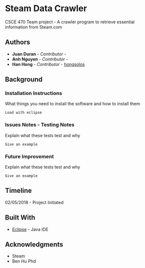 # Steam Data Crawler

CSCE 470 Team project - A crawler program to retrieve essential information from Steam.com

## Authors

* **Juan Duran** - *Contributor* - 
* **Anh Nguyen** - *Contributor* - 
* **Han Hong** - *Contributor* - [hongsolos](https://github.com/hongsolos)


## Background


### Installation Instructions

What things you need to install the software and how to install them

```
Load with eclipse
```


### Issues Notes - Testing Notes

Explain what these tests test and why

```
Give an example
```

### Future Improvement

Explain what these tests test and why

```
Give an example
```

## Timeline

02/05/2018 - Project Initiated

## Built With

* [Eclipse](https://www.eclipse.org/) - Java IDE

## Acknowledgments

* Steam
* Ben Hu Phd 


